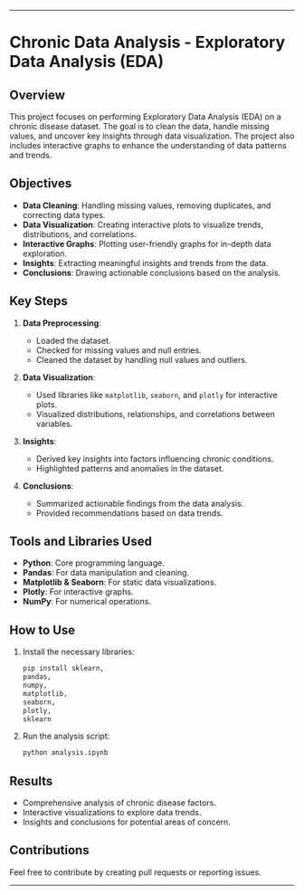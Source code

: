 
---

# Chronic Data Analysis - Exploratory Data Analysis (EDA)

## Overview

This project focuses on performing Exploratory Data Analysis (EDA) on a chronic disease dataset. The goal is to clean the data, handle missing values, and uncover key insights through data visualization. The project also includes interactive graphs to enhance the understanding of data patterns and trends.

## Objectives

- **Data Cleaning**: Handling missing values, removing duplicates, and correcting data types.
- **Data Visualization**: Creating interactive plots to visualize trends, distributions, and correlations.
- **Interactive Graphs**: Plotting user-friendly graphs for in-depth data exploration.
- **Insights**: Extracting meaningful insights and trends from the data.
- **Conclusions**: Drawing actionable conclusions based on the analysis.

## Key Steps

1. **Data Preprocessing**:
   - Loaded the dataset.
   - Checked for missing values and null entries.
   - Cleaned the dataset by handling null values and outliers.

2. **Data Visualization**:
   - Used libraries like `matplotlib`, `seaborn`, and `plotly` for interactive plots.
   - Visualized distributions, relationships, and correlations between variables.

3. **Insights**:
   - Derived key insights into factors influencing chronic conditions.
   - Highlighted patterns and anomalies in the dataset.

4. **Conclusions**:
   - Summarized actionable findings from the data analysis.
   - Provided recommendations based on data trends.

## Tools and Libraries Used

- **Python**: Core programming language.
- **Pandas**: For data manipulation and cleaning.
- **Matplotlib & Seaborn**: For static data visualizations.
- **Plotly**: For interactive graphs.
- **NumPy**: For numerical operations.

## How to Use

1. Install the necessary libraries:
   ```bash
   pip install sklearn,
   pandas,
   numpy,
   matplotlib,
   seaborn,
   plotly,
   sklearn
   ```
3. Run the analysis script:
   ```bash
   python analysis.ipynb
   ```

## Results

- Comprehensive analysis of chronic disease factors.
- Interactive visualizations to explore data trends.
- Insights and conclusions for potential areas of concern.

## Contributions

Feel free to contribute by creating pull requests or reporting issues.

---
